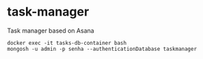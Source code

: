 # task-manager
Task manager based on Asana

`docker exec -it tasks-db-container bash`  
`mongosh -u admin -p senha --authenticationDatabase taskmanager`
